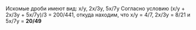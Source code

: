Искомые дроби имеют вид: x/y, 2x/3y, 5x/7y
Согласно условию (x/y + 2x/3y + 5x/7y)/3 = 200/441, откуда находим,
что x/y = 4/7, 2x/3y = 8/21 и 5x/7y = **20/49**